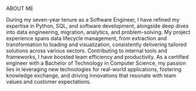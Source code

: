 ABOUT ME

During my seven-year tenure as a Software Engineer, I have refined my expertise in Python, SQL, and software development, alongside deep dives into data engineering, migration, analytics, and problem-solving. My project experience spans data lifecycle management, from extraction and transformation to loading and visualization, consistently delivering tailored solutions across various sectors. Contributing to internal tools and frameworks, I have boosted team efficiency and productivity. As a certified engineer with a Bachelor of Technology in Computer Science, my passion lies in leveraging new technologies for real-world applications, fostering knowledge exchange, and driving innovations that resonate with team values and customer expectations.


